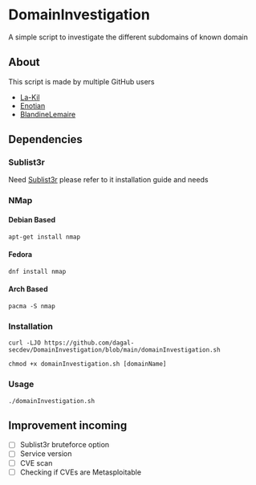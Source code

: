 # DomainInvestigation
A simple script to investigate the different subdomains of known domain

## About

This script is made by multiple GitHub users 
* [La-Kil](https://github.com/La-Kil)
* [Enotian](https://github.com/Enotian)
* [BlandineLemaire](https://github.com/BlandineLemaire)
## Dependencies

### Sublist3r

Need [Sublist3r](https://github.com/aboul3la/Sublist3r) please refer to it installation guide and needs

### NMap

#### Debian Based
```apt-get install nmap```

#### Fedora
```dnf install nmap```

#### Arch Based

```pacma -S nmap```

### Installation
```curl -LJO https://github.com/dagal-secdev/DomainInvestigation/blob/main/domainInvestigation.sh ```

```chmod +x domainInvestigation.sh [domainName] ```

### Usage

```./domainInvestigation.sh```

## Improvement incoming 
- [ ] Sublist3r bruteforce option
- [ ] Service version
- [ ] CVE scan
- [ ] Checking if CVEs are Metasploitable
